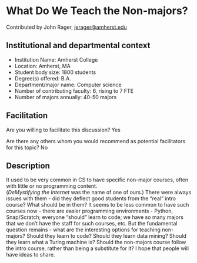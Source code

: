 # What Do We Teach the Non-majors?
Contributed by John Rager,	jerager@amherst.edu

## Institutional and departmental context
- Institution Name: Amherst College
- Location: Amherst, MA
- Student body size: 1800 students
- Degree(s) offered: B.A.
- Department/major name: Computer science
- Number of contributing faculty: 6, rising to 7 FTE
- Number of majors annually: 40-50 majors

## Facilitation
Are you willing to facilitate this discussion? Yes

Are there any others whom you would recommend as potential facilitators for this topic? No

## Description

It used to be very common in CS to have specific non-major courses, often with little or no programming content.  
(_DeMystifying the Internet_ was the name of one of ours.)  There were always issues with them - did they deflect
good students from the “real” intro course? What should be in them?  It seems to be less common to have such courses now -
there are easier programming environments - Python, Snap/Scratch; everyone “should” learn to code; we have so many majors that 
we don’t have the staff for such courses, etc.  But the fundamental question remains - what are the interesting options for
teaching non-majors?  Should they learn to code?  Should they learn data mining?  Should they learn what a Turing machine is? 
Should the non-majors course follow the intro course, rather than being a substitute for it?  I hope that people will have ideas to
share.
